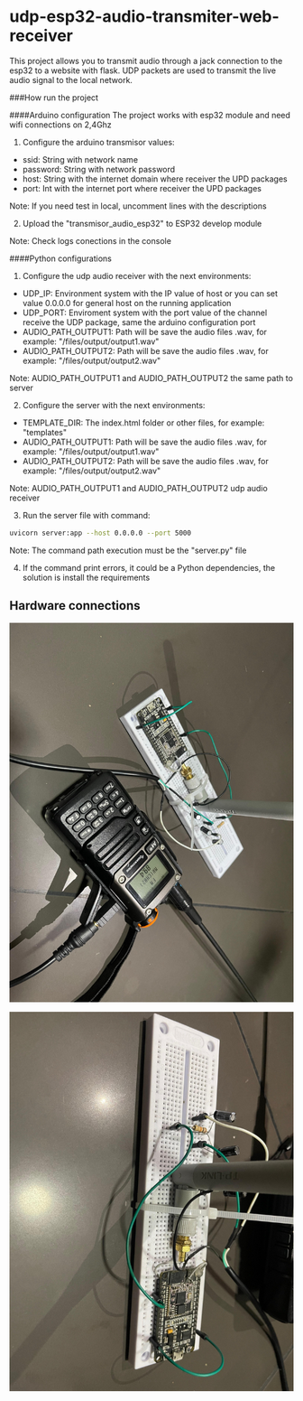 # udp-esp32-audio-transmiter-web-receiver
This project allows you to transmit audio through a jack connection to the esp32 to a website with flask. UDP packets are used to transmit the live audio signal to the local network.

###How run the project

####Arduino configuration
The project works with esp32 module and need wifi connections on 2,4Ghz

1. Configure the arduino transmisor values:

- ssid: String with network name
- password: String with network password
- host: String with the internet domain where receiver the UPD packages
- port: Int with the internet port where receiver the UPD packages

Note: If you need test in local, uncomment lines with the descriptions

2. Upload the "transmisor_audio_esp32" to ESP32 develop module

Note: Check logs conections in the console

####Python configurations

1. Configure the udp audio receiver with the next environments:
 
- UDP_IP: Environment system with the IP value of host or you can set value 0.0.0.0 for general host on the running application
- UDP_PORT: Enviroment system with the port value of the channel receive the UDP package, same the arduino configuration port
- AUDIO_PATH_OUTPUT1: Path will be save the audio files .wav, for example: "/files/output/output1.wav"
- AUDIO_PATH_OUTPUT2: Path will be save the audio files .wav, for example: "/files/output/output2.wav"

Note: AUDIO_PATH_OUTPUT1 and AUDIO_PATH_OUTPUT2 the same path to server

2. Configure the server with the next environments:

- TEMPLATE_DIR: The index.html folder or other files, for example: "templates"
- AUDIO_PATH_OUTPUT1: Path will be save the audio files .wav, for example: "/files/output/output1.wav"
- AUDIO_PATH_OUTPUT2: Path will be save the audio files .wav, for example: "/files/output/output2.wav"

Note: AUDIO_PATH_OUTPUT1 and AUDIO_PATH_OUTPUT2 udp audio receiver

3. Run the server file with command:

```bash
uvicorn server:app --host 0.0.0.0 --port 5000
```

Note: The command path execution must be the "server.py" file

4. If the command print errors, it could be a Python dependencies, the solution is install the requirements

## Hardware connections
![Testing conections](imagen1.jpg)

![Esp32 conections](imagen2.jpg)